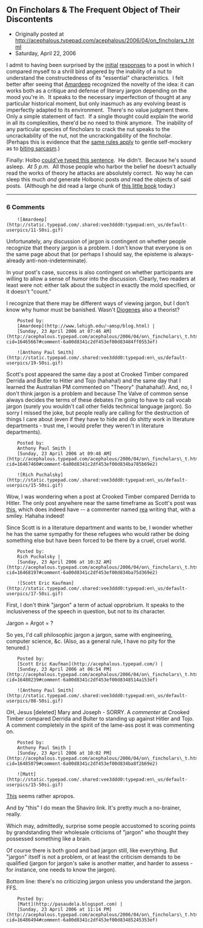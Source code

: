 ## On Fincholars & The Frequent Object of Their Discontents

 * Originally posted at http://acephalous.typepad.com/acephalous/2006/04/on_fincholars_t.html
 * Saturday, April 22, 2006



I admit to having been surprised by the [initial](http://www.thevalve.org/go/valve/article/on/#8774) [responses](http://www.thevalve.org/go/valve/article/on/#8778) to a post in which I compared myself to a shrill bird angered by the inability of a nut to understand the constructedness of its "essential" characteristics.  I felt better after seeing that [Amardeep](http://www.thevalve.org/go/valve/article/on/#8798) recognized the novelty of the idea: it can works both as a critique and defense of literary jargon depending on the mood you're in.  It speaks to the necessary imperfection of thought at any particular historical moment, but only inasmuch as any evolving beast is imperfectly adapted to its environment.  There's no value judgment there.  Only a simple statement of fact.  If a single thought could explain the world in all its complexities, there'd be no need to think anymore.  The inability of any particular species of fincholars to crack the nut speaks to the uncrackability of the nut, not the uncrackingability of the fincholar.  (Perhaps this is evidence that the [same rules apply](http://acephalous.typepad.com/acephalous/2006/04/what\_only\_the\_h.html#comments) to gentle self-mockery as to [biting sarcasm](http://acephalous.typepad.com/acephalous/2006/04/what\_only\_the\_h.html).)

Finally: Holbo [could've typed this sentence](http://examinedlife.typepad.com/johnbelle/2006/04/travel\_broadens.html).  He didn't.  Because he's sound asleep.  _At 5 p.m._  All those people who harbor the belief he doesn't actually read the works of theory he attacks are absolutely correct.  No way he can sleep this much _and_ generate Holbonic posts _and_ read the objects of said posts.  (Although he did read a large chunk of [this little book](http://www.amazon.com/exec/obidos/ASIN/0804747377/diesekoschmar-20) today.)

		

* * *

### 6 Comments 

		

                
[]()

	

		![Amardeep](http://static.typepad.com/.shared:vee3ddd0:typepad:en\_us/default-userpics/11-50si.gif)
	

	

		

Unfortunately, any discussion of jargon is contingent on whether people recognize that theory jargon is a problem. I don't know that everyone is on the same page about that (or perhaps I should say, the episteme is always-already anti-non-indeterminate).

In your post's case, success is also contingent on whether participants are willing to allow a sense of humor into the discussion. Clearly, two readers at least were not: either talk about the subject in exactly the mold specified, or it doesn't "count." 

I recognize that there may be different ways of viewing jargon, but I don't know why humor must be banished. Wasn't [Diogenes](http://www.benbest.com/philo/diogenes.html) also a theorist? 

	

		Posted by:
		[Amardeep](http://www.lehigh.edu/~amsp/blog.html) |
		[Sunday, 23 April 2006 at 07:46 AM](http://acephalous.typepad.com/acephalous/2006/04/on\_fincholars\_t.html?cid=16465667#comment-6a00d8341c2df453ef00d83484ff0553ef)

[]()

	

		![Anthony Paul Smith](http://static.typepad.com/.shared:vee3ddd0:typepad:en\_us/default-userpics/19-50si.gif)
	

	

		

Scott's post appeared the same day a post at Crooked Timber compared Derrida and Butler to Hitler and Tojo (hahaha!) and the same day that I learned the Australian PM commented on "Theory" (hahahaha!). And, no, I don't think jargon is a problem and because The Valve of common sense always decides the terms of these debates I'm going to have to call vocab jargon (surely you wouldn't call other fields technical language jargon). So sorry I missed the joke, but people really are calling for the destruction of things I care about (even if they have to hide and do shitty work in literature departments - trust me, I would prefer they weren't in literature departments).

	

		Posted by:
		Anthony Paul Smith |
		[Sunday, 23 April 2006 at 09:48 AM](http://acephalous.typepad.com/acephalous/2006/04/on\_fincholars\_t.html?cid=16467460#comment-6a00d8341c2df453ef00d834ba785b69e2)

[]()

	

		![Rich Puchalsky](http://static.typepad.com/.shared:vee3ddd0:typepad:en\_us/default-userpics/15-50si.gif)
	

	

		

Wow, I was wondering when a post at Crooked Timber compared Derrida to Hitler.  The only post anywhere near the same timeframe as Scott's post was [this](http://crookedtimber.org/2006/04/18/baroque-specialization-and-the-irresponsibility-of-analytical-philosophers/), which does indeed have -- a commenter named [rea](http://crookedtimber.org/2006/04/18/baroque-specialization-and-the-irresponsibility-of-analytical-philosophers/#comment-152251) writing that, with a smiley.  Hahaha indeed!

Since Scott is in a literature department and wants to be, I wonder whether he has the same sympathy for these refugees who would rather be doing something else but have been forced to be there by a cruel, cruel world.

	

		Posted by:
		Rich Puchalsky |
		[Sunday, 23 April 2006 at 10:32 AM](http://acephalous.typepad.com/acephalous/2006/04/on\_fincholars\_t.html?cid=16468197#comment-6a00d8341c2df453ef00d834ba75d369e2)

[]()

	

		![Scott Eric Kaufman](http://static.typepad.com/.shared:vee3ddd0:typepad:en\_us/default-userpics/17-50si.gif)
	

	

		

First, I don't think "jargon" a term of actual opprobrium.  It speaks to the inclusiveness of the speech in question, but not to its character.  

Jargon = Argot = ? 

So yes, I'd call philosophic jargon a jargon, same with engineering, computer science, &c.  (Also, as a general rule, I have no pity for the tenured.)

	

		Posted by:
		[Scott Eric Kaufman](http://acephalous.typepad.com/) |
		[Sunday, 23 April 2006 at 06:54 PM](http://acephalous.typepad.com/acephalous/2006/04/on\_fincholars\_t.html?cid=16480239#comment-6a00d8341c2df453ef00d8348514a153ef)

[]()

	

		![Anthony Paul Smith](http://static.typepad.com/.shared:vee3ddd0:typepad:en\_us/default-userpics/08-50si.gif)
	

	

		

OH, Jesus [deleted] Mary and Joseph - SORRY. A _commenter_ at Crooked Timber compared Derrida and Bulter to standing up against Hitler and Tojo. A comment completely in the spirit of the lame-ass post it was commenting on.

	

		Posted by:
		Anthony Paul Smith |
		[Sunday, 23 April 2006 at 10:02 PM](http://acephalous.typepad.com/acephalous/2006/04/on\_fincholars\_t.html?cid=16485079#comment-6a00d8341c2df453ef00d834ba8f2b69e2)

[]()

	

		![Matt](http://static.typepad.com/.shared:vee3ddd0:typepad:en\_us/default-userpics/15-50si.gif)
	

	

		

[This](http://www.long-sunday.net/long\_sunday/2006/04/circulation\_spi.html#c16481167) seems rather apropos.

And by "this" I do mean the Shaviro link.  It's pretty much a no-brainer, really.

Which may, admittedly, surprise some people accustomed to scoring points by grandstanding their wholesale criticisms of "jargon" who thought they possessed something like a brain.

Of course there is both good and bad jargon still, like everything.  But "jargon" itself is not a problem, or at least the criticism demands to be qualified (jargon for jargon's sake is another matter, and harder to assess - for instance, one needs to know the jargon).  

Bottom line:  there's no criticizing jargon unless you understand the jargon.  FFS. 

	

		Posted by:
		[Matt](http://pasaudela.blogspot.com) |
		[Sunday, 23 April 2006 at 11:14 PM](http://acephalous.typepad.com/acephalous/2006/04/on\_fincholars\_t.html?cid=16486494#comment-6a00d8341c2df453ef00d83485245353ef)

		

        